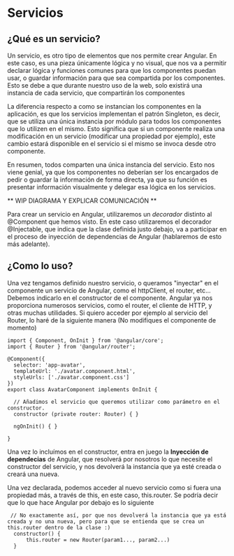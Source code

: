 # Servicios

## ¿Qué es un servicio?

Un servicio, es otro tipo de elementos que nos permite crear Angular. En este caso, es una pieza únicamente lógica y no visual, que nos va a permitir declarar lógica y funciones comunes para que los componentes puedan usar, o guardar información para que sea compartida por los componentes. Esto se debe a que durante nuestro uso de la web, solo existirá una instancia de cada servicio, que compartirán los componentes

 La diferencia respecto a como se instancian los componentes en la aplicación, es que los servicios implementan el patrón Singleton, es decir, que se utiliza una única instancia por módulo para todos los componentes que lo utilizen en el mismo. Esto significa que si un componente realiza una modificación en un servicio (modificar una propiedad por ejemplo), este cambio estará disponible en el servicio si el mismo se invoca desde otro componente.

En resumen, todos comparten una única instancia del servicio. Esto nos viene genial, ya que los componentes no deberían ser los encargados de pedir o guardar la información de forma directa, ya que su función es presentar información visualmente y delegar esa lógica en los servicios.

** WIP DIAGRAMA Y EXPLICAR COMUNICACIÓN **


Para crear un servicio en Angular, utilizaremos un *decorador* distinto al @Component que hemos visto. En este caso utilizaremos el decorador @Injectable, que indica que la clase definida justo debajo, va a participar en el proceso de inyección de dependencias de Angular (hablaremos de esto más adelante).

## ¿Como lo uso?

Una vez tengamos definido nuestro servicio, o queramos "inyectar" en el componente un servicio de Angular, como el httpClient, el router, etc... Debemos indicarlo en el constructor de el componente. Angular ya nos proporciona numerosos servicios, como el router, el cliente de HTTP, y otras muchas utilidades. Si quiero acceder por ejemplo al servicio del Router, lo haré de la siguiente manera (No modifiques el componente de momento)

```TS
import { Component, OnInit } from '@angular/core';
import { Router } from '@angular/router';

@Component({
  selector: 'app-avatar',
  templateUrl: './avatar.component.html',
  styleUrls: ['./avatar.component.css']
})
export class AvatarComponent implements OnInit {

  // Añadimos el servicio que queremos utilizar como parámetro en el constructor.
  constructor (private router: Router) { }

  ngOnInit() { }

}
```

Una vez lo incluímos en el constructor, entra en juego la **Inyección de dependecias** de Angular, que resolverá por nosotros lo que necesite el constructor del servicio, y nos devolverá la instancia que ya esté creada o creará una nueva.

Una vez declarada, podemos acceder al nuevo servicio como si fuera una propiedad más, a través de this, en este caso, this.router. Se podría decir que lo que hace Angular por debajo es lo siguiente

```TS
 // No exactamente así, por que nos devolverá la instancia que ya está creada y no una nueva, pero para que se entienda que se crea un this.router dentro de la clase :)
  constructor() {
      this.router = new Router(param1..., param2...)
  }
```

